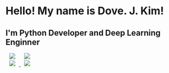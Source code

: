 # **Hello! My name is Dove. J. Kim!**
## **I'm Python Developer and Deep Learning Enginner**
<div>
    <img 
        src="https://hits.seeyoufarm.com/api/count/incr/badge.svg?url=https%3A%2F%2Fgithub.com%2FEvoDmiK"
        style="height : auto; margin-left : 10px; margin-right : 10px;"/>
    <img 
        src="https://img.shields.io/github/followers/EvoDmiK?label=EvoDmiK%20Followers&style=social"
        style="height : auto; margin-left : 10px; margin-right : 10px;"/>
</div>
<a href="https://instagram.com/kimhippo401">
    <img 
        src="http://img.shields.io/badge/-Instagram-black?style=flat&logo=Instagram&link=https://instagram.com/kimhippo401/"
        style="height : auto; margin-left : 10px; margin-right : 10px;"/>
</a>
<a href="https://alpox.kr">
    <img 
        src="http://img.shields.io/badge/-Tech%20Blog-655ced?style=flat&logo=github&link=https://https://dove-nest.tistory.com/"
        style="height : auto; margin-left : 10px; margin-right : 10px;"/>
</a>

